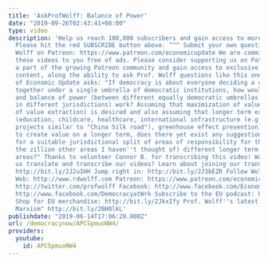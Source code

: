 ```yaml
---
title: 'AskProfWolff: Balance of Power'
date: "2019-09-26T02:43:41+08:00"
type: video
description: 'Help us reach 100,000 subscribers and gain access to more studio time!
  Please hit the red SUBSCRIBE button above. ^^^ Submit your own question for Prof.
  Wolff on Patreon: https://www.patreon.com/economicupdate We are committed to providing
  these videos to you free of ads. Please consider supporting us on Patreon.com. Become
  a part of the growing Patreon community and gain access to exclusive patron-only
  content, along the ability to ask Prof. Wolff questions like this one! A patron
  of Economic Update asks: "If democracy is about everyone deciding a common direction
  together under a single umbrella of democratic institutions, how would checks, balances
  and balance of power (between different equally democratic umbrellas of institutions
  in different jurisdictions) work? Assuming that maximization of value creation (instead
  of value extraction) is desired and also assuming that longer term expenditures
  (education, childcare, healthcare, international infrastructure (e.g. future new
  projects similar to "China Silk road"), greenhouse effect prevention) are needed
  to create value on a longer term, does there yet exist any suggestion of a vision
  for a suitable jurisdictional split of areas of responsibility for these (and all
  the zillion other areas I haven''t thought of) different longer term expenditure
  areas?" Thanks to volunteer Connor B. for transcribing this video! Want to help
  us translate and transcribe our videos? Learn about joining our translation team:
  http://bit.ly/2J2uIHH Jump right in: http://bit.ly/2J3bEZR Follow Wolff ONLINE:
  Web: http://www.rdwolff.com Patreon: https://www.patreon.com/economicupdate Twitter:
  http://twitter.com/profwolff Facebook: http://www.facebook.com/EconomicUpdate http://www.facebook.com/RichardDWolff
  http://www.facebook.com/DemocracyatWrk Subscribe to the EU podcast: http://economicupdate.libsyn.com
  Shop for EU merchandise: http://bit.ly/2JkxIfy Prof. Wolff''s latest book "Understanding
  Marxism" http://bit.ly/2BH0lkL'
publishdate: "2019-06-14T17:06:29.000Z"
url: /democracynow/APCSpmuoNW4/
providers:
  youtube:
    id: APCSpmuoNW4
---
```

